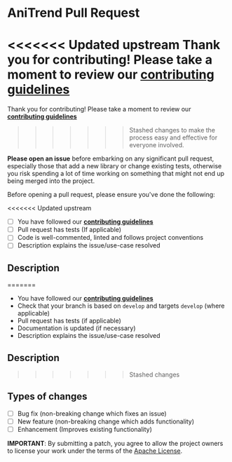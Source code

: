 # AniTrend Pull Request

<<<<<<< Updated upstream
Thank you for contributing! Please take a moment to review our [**contributing guidelines**](https://github.com/AniTrend/anitrend-relations-py/blob/master/CONTRIBUTING.md)
=======
Thank you for contributing! Please take a moment to review our [**contributing guidelines**](https://github.com/AniTrend/anitrend-relations-py/blob/develop/CONTRIBUTING.md)
>>>>>>> Stashed changes
to make the process easy and effective for everyone involved.

**Please open an issue** before embarking on any significant pull request, especially those that
add a new library or change existing tests, otherwise you risk spending a lot of time working
on something that might not end up being merged into the project.

Before opening a pull request, please ensure you've done the following:
<!--- If you're unsure about any of these, don't hesitate to ask. We're here to help! -->

<<<<<<< Updated upstream
- [ ] You have followed our [**contributing guidelines**](https://github.com/AniTrend/anitrend-relations-py/blob/master/CONTRIBUTING.md)
- [ ] Pull request has tests (If applicable)
- [ ] Code is well-commented, linted and follows project conventions
- [ ] Description explains the issue/use-case resolved

## Description

=======
- You have followed our [**contributing guidelines**](https://github.com/AniTrend/anitrend-relations-py/blob/develop/CONTRIBUTING.md)
- Check that your branch is based on `develop` and targets `develop` (where applicable)
- Pull request has tests (if applicable)
- Documentation is updated (if necessary)
- Description explains the issue/use-case resolved

## Description
<!--- Describe your changes in detail, or link an existing issue here -->
>>>>>>> Stashed changes

## Types of changes

<!--- What types of changes does your code introduce? Put an `x` in all the boxes that apply: -->

- [ ] Bug fix (non-breaking change which fixes an issue)
- [ ] New feature (non-breaking change which adds functionality)
- [ ] Enhancement (Improves existing functionality)

<!--- Be kind to code reviewers, and please try to keep pull requests as small and focused as possible :) -->

**IMPORTANT**: By submitting a patch, you agree to allow the project
owners to license your work under the terms of
the [Apache License](https://github.com/AniTrend/anitrend-relations-py/blob/master/LICENSE).
